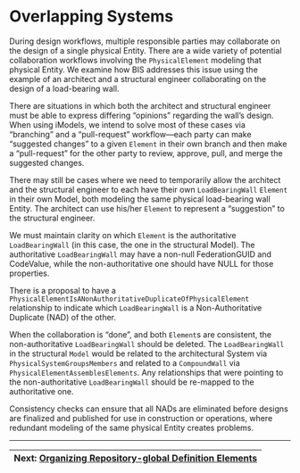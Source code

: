 # Overlapping Systems

During design workflows, multiple responsible parties may collaborate on the design of a single physical Entity. There are a wide variety of potential collaboration workflows involving the `PhysicalElement` modeling that physical Entity. We examine how BIS addresses this issue using the example of an architect and a structural engineer collaborating on the design of a load-bearing wall.

There are situations in which both the architect and structural engineer must be able to express differing “opinions” regarding the wall’s design. When using iModels, we intend to solve most of these cases via “branching” and a “pull-request” workflow—each party can make “suggested changes” to a given `Element` in their own branch and then make a “pull-request” for the other party to review, approve, pull, and merge the suggested changes.

There may still be cases where we need to temporarily allow the architect and the structural engineer to each have their own `LoadBearingWall` `Element` in their own Model, both modeling the same physical load-bearing wall Entity. The architect can use his/her `Element` to represent a “suggestion” to the structural engineer.

We must maintain clarity on which `Element` is the authoritative `LoadBearingWall` (in this case, the one in the structural Model). The authoritative `LoadBearingWall` may have a non-null FederationGUID and CodeValue, while the non-authoritative one should have NULL for those properties.

There is a proposal to have a `PhysicalElementIsANonAuthoritativeDuplicateOfPhysicalElement` relationship to indicate which `LoadBearingWall` is a Non-Authoritative Duplicate (NAD) of the other.

When the collaboration is “done”, and both `Element`s are consistent, the non-authoritative `LoadBearingWall` should be deleted. The `LoadBearingWall` in the structural `Model` would be related to the architectural System via `PhysicalSystemGroupsMembers` and related to a `CompoundWall` via `PhysicalElementAssemblesElements`. Any relationships that were pointing to the non-authoritative `LoadBearingWall` should be re-mapped to the authoritative one.

Consistency checks can ensure that all NADs are eliminated before designs are finalized and published for use in construction or operations, where redundant modeling of the same physical Entity creates problems.

---
| Next: [Organizing Repository-global Definition Elements](./organizing-definition-elements.md)
|:---
